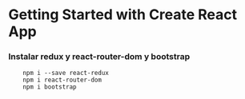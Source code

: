 # Getting Started with Create React App

### Instalar redux y react-router-dom y bootstrap

```
    npm i --save react-redux
    npm i react-router-dom
    npm i bootstrap
```
